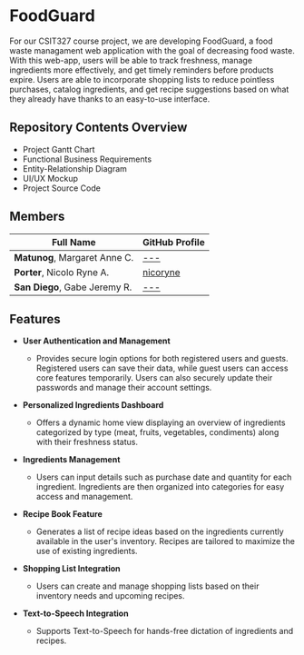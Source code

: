 # FoodGuard
For our CSIT327 course project, we are developing FoodGuard, a food waste managament web application with the goal of decreasing food waste. With this web-app, users will be able to track freshness, manage ingredients more effectively, and get timely reminders before products expire. Users are able to incorporate shopping lists to reduce pointless purchases, catalog ingredients, and get recipe suggestions based on what they already have thanks to an easy-to-use interface.

## Repository Contents Overview
- Project Gantt Chart
- Functional Business Requirements
- Entity-Relationship Diagram
- UI/UX Mockup
- Project Source Code
  
## Members
| Full Name | GitHub Profile |
| --------- | -------------- |
| **Matunog**, Margaret Anne C. | [---](https://github.com/) |
| **Porter**, Nicolo Ryne A. | [nicoryne](https://github.com/nicoryne) |
| **San Diego**, Gabe Jeremy R. | [---](https://github.com/) |

## Features
- **User Authentication and Management**
  
  - Provides secure login options for both registered users and guests. Registered users can save their data, while guest users can access core features temporarily. Users can also securely update their passwords and manage their account settings.
    
- **Personalized Ingredients Dashboard**
  
   - Offers a dynamic home view displaying an overview of ingredients categorized by type (meat, fruits, vegetables, condiments) along with their freshness status.
     
- **Ingredients Management**
  
   - Users can input details such as purchase date and quantity for each ingredient. Ingredients are then organized into categories for easy access and management.
     
- **Recipe Book Feature**
  
   - Generates a list of recipe ideas based on the ingredients currently available in the user's inventory. Recipes are tailored to maximize the use of existing ingredients.
     
- **Shopping List Integration**
  
   - Users can create and manage shopping lists based on their inventory needs and upcoming recipes.
     
- **Text-to-Speech Integration**
  
   - Supports Text-to-Speech for hands-free dictation of ingredients and recipes.

